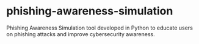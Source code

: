# phishing-awareness-simulation
Phishing Awareness Simulation tool developed in Python to educate users on phishing attacks and improve cybersecurity awareness.
